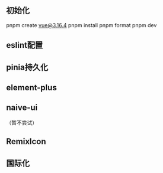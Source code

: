 ## 初始化
pnpm create vue@3.16.4
pnpm install
pnpm format
pnpm dev

## eslint配置

## pinia持久化

## element-plus

## naive-ui
（暂不尝试）

## RemixIcon

## 国际化
